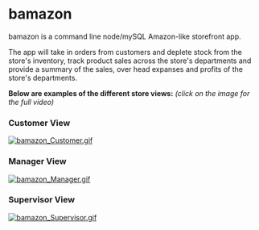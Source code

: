 # bamazon

bamazon is a command line node/mySQL Amazon-like storefront app.

The app will take in orders from customers and deplete stock from the store's inventory, track product sales across the store's departments and provide a summary of the sales, over head expanses and profits of the store's departments.

**Below are examples of the different store views:** _(click on the image for the full video)_

### Customer View

[![bamazon_Customer.gif](https://s8.postimg.cc/c38ci1rlx/bamazon_Customer.gif)](https://youtu.be/cKullh4pPqQ)

### Manager View

[![bamazon_Manager.gif](https://s8.postimg.cc/gcd2kb2lx/bamazon_Manager.gif)](https://youtu.be/o5I7rBO1v5k)

### Supervisor View

[![bamazon_Supervisor.gif](https://s8.postimg.cc/cfzqocchh/bamazon_Supervisor.gif)](https://youtu.be/Q20lfLzt8ig)